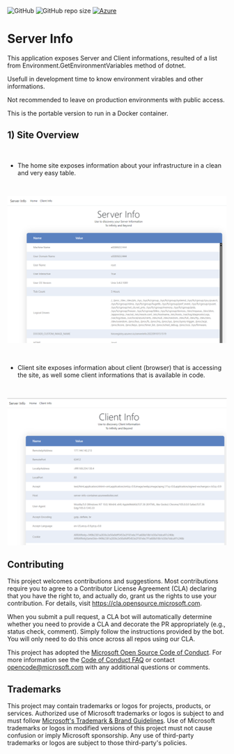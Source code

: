 ![GitHub](https://img.shields.io/github/license/microsoft/server-info) ![GitHub repo size](https://img.shields.io/github/repo-size/microsoft/server-info) [![Azure](https://badgen.net/badge/icon/azure?icon=azure&label)](https://azure.microsoft.com)

# Server Info

This application exposes Server and Client informations, resulted of a list from Environment.GetEnvironmentVariables method of dotnet.

Usefull in development time to know environment virables and other informations.

Not recommended to leave on production environments with public access.

This is the portable version to run in a Docker container.

## 1) Site Overview

<br/>

- The home site exposes information about your infrastructure in a clean and very easy table. 

<br/>

![Overview](images/server-info-1.png)

<br/>

- Client site exposes information about client (browser) that is accessing the site, as well some client informations that is available in code.

<br/>

![Overview](images/server-info-2.png)

## Contributing

This project welcomes contributions and suggestions.  Most contributions require you to agree to a
Contributor License Agreement (CLA) declaring that you have the right to, and actually do, grant us
the rights to use your contribution. For details, visit https://cla.opensource.microsoft.com.

When you submit a pull request, a CLA bot will automatically determine whether you need to provide
a CLA and decorate the PR appropriately (e.g., status check, comment). Simply follow the instructions
provided by the bot. You will only need to do this once across all repos using our CLA.

This project has adopted the [Microsoft Open Source Code of Conduct](https://opensource.microsoft.com/codeofconduct/).
For more information see the [Code of Conduct FAQ](https://opensource.microsoft.com/codeofconduct/faq/) or
contact [opencode@microsoft.com](mailto:opencode@microsoft.com) with any additional questions or comments.

## Trademarks

This project may contain trademarks or logos for projects, products, or services. Authorized use of Microsoft 
trademarks or logos is subject to and must follow 
[Microsoft's Trademark & Brand Guidelines](https://www.microsoft.com/en-us/legal/intellectualproperty/trademarks/usage/general).
Use of Microsoft trademarks or logos in modified versions of this project must not cause confusion or imply Microsoft sponsorship.
Any use of third-party trademarks or logos are subject to those third-party's policies.
